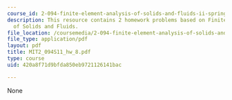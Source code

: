 ```yaml
---
course_id: 2-094-finite-element-analysis-of-solids-and-fluids-ii-spring-2011
description: This resource contains 2 homework problems based on Finite Element Analysis
  of Solids and Fluids.
file_location: /coursemedia/2-094-finite-element-analysis-of-solids-and-fluids-ii-spring-2011/420a8f71d9bfda850eb9721126141bac_MIT2_094S11_hw_8.pdf
file_type: application/pdf
layout: pdf
title: MIT2_094S11_hw_8.pdf
type: course
uid: 420a8f71d9bfda850eb9721126141bac

---
```

None